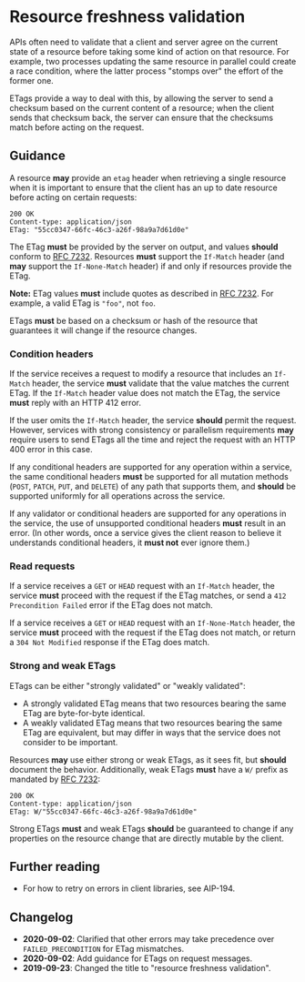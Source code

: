 # Resource freshness validation

APIs often need to validate that a client and server agree on the current state
of a resource before taking some kind of action on that resource. For example,
two processes updating the same resource in parallel could create a race
condition, where the latter process "stomps over" the effort of the former one.

ETags provide a way to deal with this, by allowing the server to send a
checksum based on the current content of a resource; when the client sends that
checksum back, the server can ensure that the checksums match before acting on
the request.

## Guidance

A resource **may** provide an `etag` header when retrieving a single resource
when it is important to ensure that the client has an up to date resource
before acting on certain requests:

```
200 OK
Content-type: application/json
ETag: "55cc0347-66fc-46c3-a26f-98a9a7d61d0e"
```

The ETag **must** be provided by the server on output, and values **should**
conform to [RFC 7232][]. Resources **must** support the `If-Match` header (and
**may** support the `If-None-Match` header) if and only if resources provide
the ETag.

**Note:** ETag values **must** include quotes as described in [RFC 7232][]. For
example, a valid ETag is `"foo"`, not `foo`.

ETags **must** be based on a checksum or hash of the resource that guarantees
it will change if the resource changes.

### Condition headers

If the service receives a request to modify a resource that includes an
`If-Match` header, the service **must** validate that the value matches the
current ETag. If the `If-Match` header value does not match the ETag, the
service **must** reply with an HTTP 412 error.

If the user omits the `If-Match` header, the service **should** permit the
request. However, services with strong consistency or parallelism requirements
**may** require users to send ETags all the time and reject the request with an
HTTP 400 error in this case.

If any conditional headers are supported for any operation within a service,
the same conditional headers **must** be supported for all mutation methods
(`POST`, `PATCH`, `PUT`, and `DELETE`) of any path that supports them, and
**should** be supported uniformly for all operations across the service.

If any validator or conditional headers are supported for any operations in the
service, the use of unsupported conditional headers **must** result in an
error. (In other words, once a service gives the client reason to believe it
understands conditional headers, it **must not** ever ignore them.)

### Read requests

If a service receives a `GET` or `HEAD` request with an `If-Match` header, the
service **must** proceed with the request if the ETag matches, or send a
`412 Precondition Failed` error if the ETag does not match.

If a service receives a `GET` or `HEAD` request with an `If-None-Match` header,
the service **must** proceed with the request if the ETag does not match, or
return a `304 Not Modified` response if the ETag does match.

### Strong and weak ETags

ETags can be either "strongly validated" or "weakly validated":

- A strongly validated ETag means that two resources bearing the same ETag are
  byte-for-byte identical.
- A weakly validated ETag means that two resources bearing the same ETag are
  equivalent, but may differ in ways that the service does not consider to be
  important.

Resources **may** use either strong or weak ETags, as it sees fit, but
**should** document the behavior. Additionally, weak ETags **must** have a `W/`
prefix as mandated by [RFC 7232][]:

```
200 OK
Content-type: application/json
ETag: W/"55cc0347-66fc-46c3-a26f-98a9a7d61d0e"
```

Strong ETags **must** and weak ETags **should** be guaranteed to change if any
properties on the resource change that are directly mutable by the client.

## Further reading

- For how to retry on errors in client libraries, see AIP-194.

## Changelog

- **2020-09-02**: Clarified that other errors may take precedence over
  `FAILED_PRECONDITION` for ETag mismatches.
- **2020-09-02**: Add guidance for ETags on request messages.
- **2019-09-23**: Changed the title to "resource freshness validation".

[rfc 7232]: https://tools.ietf.org/html/rfc7232#section-2.3
